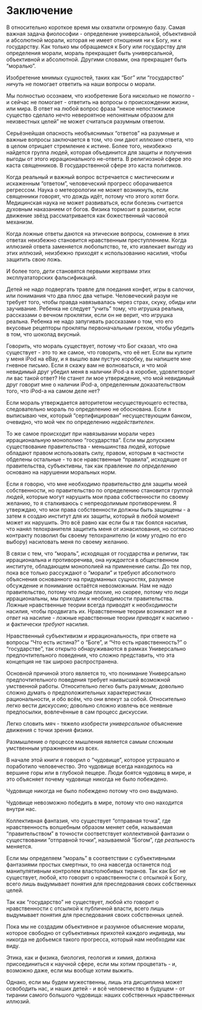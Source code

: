 # Заключение

В относительно короткое время мы охватили огромную базу. Самая важная задача фиолософии - определение универсальной, объективной и абсолютной морали, которая не имеет отношения ни к Богу, ни к государству. Как только мы обращаемся к Богу или государству для определения морали, мораль прекращает быть универсальной, объективной и абсолютной. Другими словами, она прекращает быть “моралью”.

Изобретение мнимых сущностей, таких как “Бог” или “государство” *ничуть* не помогает ответить на наши вопросы о морали.

Мы полностью осознаем, что изобретение Бога нисколько не помогло - и сейчас не помогает - ответить на вопросы о происхождении жизни, или мира. В ответ на любой вопрос фраза “некое непостижимое существо сделало нечто невероятное непонятным образом для неизвестных целей” не может считаться разумным ответом.

Серьёзнейшая опасность необъяснимых “ответов” на разумные и важные вопросы заключается в том, что они дают *иллюзию* ответа, что в целом отрицает стремление к истине. Более того, неизбежно найдется группа людей, которая объединится для защиты и получения выгоды от этого иррационального не-ответа. В религиозной сфере это каста священников. В государственной сфере это каста политиков.

Когда реальный и важный вопрос встречается с мистическим и искаженным “ответом”, человеческий прогресс оборачивается регрессом. Наука о метеорологии не может возникнуть, если священники говорят, что дождь идёт, потому что этого хотят боги. Медицинская наука не может развиваться, если болезнь считается духовным наказанием от богов. Физика тормозит в развитии, если движение звёзд рассматривается как божественный часовой механизм.

Когда ложные ответы даются на этические вопросы, сомнение в этих ответах неизбежно становится нравственным преступлением. Когда иллюзией ответа заменяется любопытство, те, кто извлекает выгоду из этих иллюзий, неизбежно приходят к использованию насилия, чтобы защитить свою ложь.

И более того, *дети* становятся первыми жертвами этих эксплуататорских фальсификаций.

Детей не надо подвергать травле для поедания конфет, игры в салочки, или понимания что два плюс два четыре. Человеческий разум не требует того, чтобы правда навязывалась через страх, скуку, обиды или заучивание. Ребенка не следует “учить” тому, что игрушка реальна, рассказами о вечном проклятии, если он не верит, что игрушка реальна. Ребенка не надо запугивать рассказами о том, что его вкусовые рецепторы прокляты первоначальным грехом, чтобы убедить в том, что шоколад вкусный.

Говорить, что мораль существует, потому что Бог сказал, что она существует - это то же самое, что говорить, что её нет. Если вы купите у меня iPod на eBay, и я вышлю вам пустую коробку, вы напишете мне гневное письмо. Если я скажу вам не волноваться, и что мой невидимый друг убедил меня в наличии iPod-а в коробке, удовлетворит ли вас такой ответ? Не станет ли мое утверждение, что мой невидимый друг говорит мне о наличии iPod-а, определенным доказательством того, что iPod-а на самом деле нет?

Если мораль утверждается авторитетом несуществующего естества, следовательно мораль по определению не обоснована. Если я выписываю чек, который “сертифицирован” несуществующим банком, очевидно, что мой чек по определению *недействителен*.

То же самое происходит при навязывании морали через иррациональную монополию “государства”. Если мы допускаем существование правительства - меньшинства людей, которые обладают правом использовать силу, правом, которым в частности обделены остальные - то все нравственные “правила”, исходящие от правительства, субъективны, так как правление *по определению* основано на нарушении моральных норм.

Если я говорю, что мне необходимо правительство для защиты моей собственности, но правительство по определению становится группой людей, которые могут нарушить мои права собственности по своему желанию, то я сталкиваюсь с непреодолимым противоречием. Я утверждаю, что мои права собственности должны быть защищены - а затем я создаю институт для их защиты, который в любой момент может их нарушить. Это всё равно как если бы я так боялся насилия, что нанял телохранителя защитить меня от изнасилования, но согласно контракту позволил бы своему телохранителю (и кому угодно по его выбору) насиловать меня по своему желанию.

В связи с тем, что “мораль”, исходящая от государства и религии, так иррациональна и противоречива, она *нуждается* в общественном институте, обладающем монополией на применение силы. До тех пор, пока все только рассуждают о “морали” и требуют абсолютного объяснения основанного на придуманных сущностях, разумное обсуждение и понимание остаётся невозможным. Нам не надо правительство, потому что люди плохие, но скорее, потому что люди иррациональны, мы приходим к необходимости правительства. Ложные нравственные теории всегда приводят к необходимости насилия, чтобы продвигать их. Нравственные теории возникают не *в ответ* на насилие - ложные нравственные теории *приводят* к насилию - и фактически *требуют* насилия.

Нравственный субъективизм и иррациональность, при ответе на вопросы “Что есть истина?” о “Боге”, и “Что есть нравственность?” о “государстве”, так открыто обнаруживаются в рамках Универсально предпочтительного поведения, что сложно представить, что эта концепция не так широко распространена.

Основной причиной этого является то, что понимание Универсально предпочтительного поведения требует наивысшей возможной умственной работы. Относительно легко быть разумным; довольно сложно думать о предположительных характеристиках рациональности, и обо всём, что они влекут за собой. Относительно легко вести дискуссию; довольно сложно извлечь все неявные предпосылки, вовлечённые в сам процесс дискуссии.

Легко словить мяч - тяжело изобрести *универсальное* объяснение движения с точки зрения физики.

Размышление *о* процессе мышления является самым сложным умственным упражнением из всех.

В начале этой книги я говорил о “чудовище”, которое устрашало и поработило человечество. Это чудовище всегда находилось на вершине горы или в глубокой пещере. Люди боятся чудовищ в мире, и это объясняет почему чудовище никогда не было побеждено.

Чудовище никогда не было побеждено потому что оно выдумано.

Чудовище невозможно победить в мире, потому что оно находится внутри нас.

Коллективная фантазия, что существует “отправная точка”, где нравственность волшебным образом меняет себя, называемая “правительством” в точности соответствует коллективной фантазии о существовании “отправной точки”, называемой “Богом”, где *реальность* меняется.

Если мы определяем “мораль” в соответствии с субъективными фантазиями простых смертных, то она навсегда останется под манипулятивным контролем властолюбивых тиранов. Так как Бог не существует, любой, кто говорит о нравственности с отсылкой к Богу, всего лишь выдумывает понятия для преследования своих собственных целей.

Так как “государство” не существует, любой кто говорит о нравственности с отсылкой к публичной власти, всего лишь выдумывает понятия для преследования своих собственных целей.

Пока мы не создадим объективное и разумное объяснение морали, которое свободно от субъективных прихотей каждого индивида, мы никогда не добьемся такого прогресса, который нам необходим как виду.

Этика, как и физика, биология, геология и химия, должна присоединиться к научной сфере, если мы хотим процветать - и, возможно даже, если мы вообще хотим выжить.

Однако, если мы будем мужественны, лишь эта дисциплина может освободить нас, и наших детей - и всё человечество в будущем - от тирании самого большого чудовища: наших собственных нравственных иллюзий.
